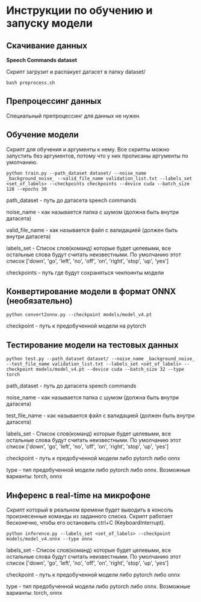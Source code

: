# Инструкции по обучению и запуску модели

## Скачивание данных
**Speech Commands dataset**

Скрипт загрузит и распакует датасет в папку dataset/
```
bash preprocess.sh
```
## Препроцессинг данных

Специальный препроцессинг для данных не нужен

## Обучение модели

Скрипт для обучения и аргументы к нему. 
Все скрипты можно запустить без аргументов, потому что у них прописаны аргументы по умолчанию.
```
python train.py --path_dataset dataset/ --noise_name _background_noise_ --valid_file_name validation_list.txt --labels_set <set_of_labels> --checkpoints checkpoints --device cuda --batch_size 128 --epochs 30
```
path_dataset - путь до датасета speech commands

noise_name - как называется папка с шумом (должна быть внутри датасета)

valid_file_name - как называется файл с валидацией (должен быть внутри датасета)

labels_set - Список слов(команд) которые будет целевыми, все остальные слова будут считать неизвестными. 
По умолчанию этот список ['down', 'go', 'left', 'no', 'off', 'on', 'right', 'stop', 'up', 'yes']

checkpoints - путь где будут сохраняться чекпоинты модели

## Конвертирование модели в формат ONNX (необязательно)
```
python convert2onnx.py --checkpoint models/model_v4.pt
```
checkpoint - путь к предобученной модели на pytorch

## Тестирование модели на тестовых данных
```
python test.py --path_dataset dataset/ --noise_name _background_noise_ --test_file_name validation_list.txt --labels_set <set_of_labels> --checkpoint models/model_v4.pt --device cuda --batch_size 32 --type torch
```
path_dataset - путь до датасета speech commands

noise_name - как называется папка с шумом (должна быть внутри датасета)

test_file_name - как называется файл с валидацией (должен быть внутри датасета)

labels_set - Список слов(команд) которые будет целевыми, все остальные слова будут считать неизвестными. 
По умолчанию этот список ['down', 'go', 'left', 'no', 'off', 'on', 'right', 'stop', 'up', 'yes']

checkpoint - путь к предобученной модели либо pytorch либо onnx

type - тип предобученной модели либо pytorch либо onnx. Возможные варианты: torch, onnx

## Инференс в real-time на микрофоне

Скрипт который в реальном времени будет выводить в консоль произнесенные команды из заданного списка.
Скрипт работает бесконечно, чтобы его остановить ctrl+C (KeyboardInterrupt).
```
python inference.py --labels_set <set_of_labels> --checkpoint models/model_v4.onnx --type onnx
```
labels_set - Список слов(команд) которые будет целевыми, все остальные слова будут считать неизвестными. 
По умолчанию этот список ['down', 'go', 'left', 'no', 'off', 'on', 'right', 'stop', 'up', 'yes']

checkpoint - путь к предобученной модели либо pytorch либо onnx

type - тип предобученной модели либо pytorch либо onnx. Возможные варианты: torch, onnx
